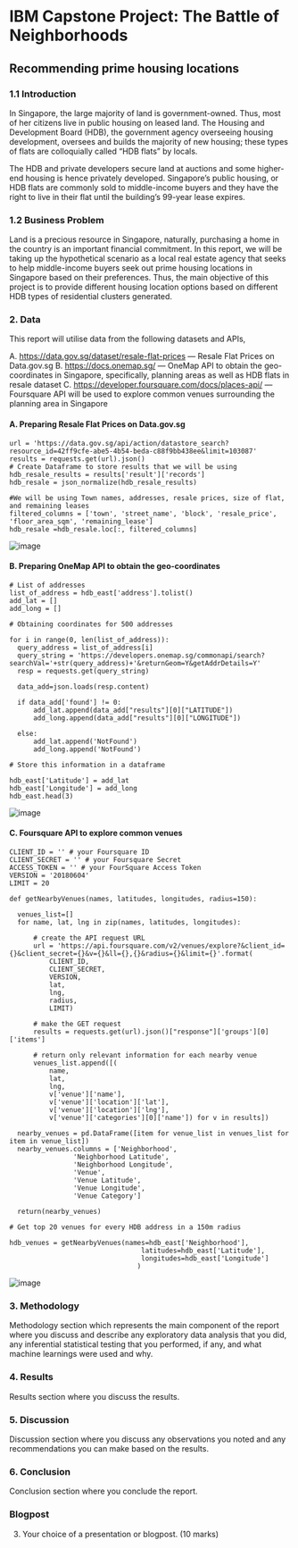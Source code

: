 # IBM Capstone Project: The Battle of Neighborhoods
## Recommending prime housing locations


### 1.1 Introduction

In Singapore, the large majority of land is government-owned. Thus, most of her citizens live in public housing on leased land. The Housing and Development Board (HDB), the government agency overseeing housing development, oversees and builds the majority of new housing; these types of flats are colloquially called “HDB flats” by locals.

The HDB and private developers secure land at auctions and some higher-end housing is hence privately developed. Singapore’s public housing, or HDB flats are commonly sold to middle-income buyers and they have the right to live in their flat until the building’s 99-year lease expires. 

### 1.2 Business Problem

Land is a precious resource in Singapore, naturally, purchasing a home in the country is an important financial commitment. In this report, we will be taking up the hypothetical scenario as a local real estate agency that seeks to help middle-income buyers seek out prime housing locations in Singapore based on their preferences. Thus, the main objective of this project is to provide different housing location options based on different HDB types of residential clusters generated.

### 2. Data

This report will utilise data from the following datasets and APIs,

A. https://data.gov.sg/dataset/resale-flat-prices — Resale Flat Prices on Data.gov.sg 
B. https://docs.onemap.sg/ — OneMap API to obtain the geo-coordinates in Singapore, specifically, planning areas as well as HDB flats in resale dataset
C. https://developer.foursquare.com/docs/places-api/ — Foursquare API will be used to explore common venues surrounding the planning area in Singapore

  #### A. Preparing Resale Flat Prices on Data.gov.sg
  ```
  url = 'https://data.gov.sg/api/action/datastore_search?resource_id=42ff9cfe-abe5-4b54-beda-c88f9bb438ee&limit=103087'
  results = requests.get(url).json()
  # Create Dataframe to store results that we will be using
  hdb_resale_results = results['result']['records']
  hdb_resale = json_normalize(hdb_resale_results)

  #We will be using Town names, addresses, resale prices, size of flat, and remaining leases
  filtered_columns = ['town', 'street_name', 'block', 'resale_price', 'floor_area_sqm', 'remaining_lease']
  hdb_resale =hdb_resale.loc[:, filtered_columns]
  ```
  ![image](https://user-images.githubusercontent.com/49154571/126875913-c80b8b7d-5f5c-4034-ae49-dccd6356a3f3.png)
  
  #### B. Preparing OneMap API to obtain the geo-coordinates
  ```
  # List of addresses
  list_of_address = hdb_east['address'].tolist()
  add_lat = []
  add_long = []
  
  # Obtaining coordinates for 500 addresses

  for i in range(0, len(list_of_address)):
    query_address = list_of_address[i]
    query_string = 'https://developers.onemap.sg/commonapi/search?searchVal='+str(query_address)+'&returnGeom=Y&getAddrDetails=Y'
    resp = requests.get(query_string)

    data_add=json.loads(resp.content)

    if data_add['found'] != 0:
        add_lat.append(data_add["results"][0]["LATITUDE"])
        add_long.append(data_add["results"][0]["LONGITUDE"])

    else:
        add_lat.append('NotFound')
        add_long.append('NotFound')

  # Store this information in a dataframe

  hdb_east['Latitude'] = add_lat
  hdb_east['Longitude'] = add_long
  hdb_east.head(3)
  ```
  ![image](https://user-images.githubusercontent.com/49154571/126875968-c56b6e2a-c926-4c94-8f48-8a64d1b81da9.png)

  #### C. Foursquare API to explore common venues
  ```
  CLIENT_ID = '' # your Foursquare ID
  CLIENT_SECRET = '' # your Foursquare Secret
  ACCESS_TOKEN = '' # your FourSquare Access Token
  VERSION = '20180604'
  LIMIT = 20
  
  def getNearbyVenues(names, latitudes, longitudes, radius=150):

    venues_list=[]
    for name, lat, lng in zip(names, latitudes, longitudes):

        # create the API request URL
        url = 'https://api.foursquare.com/v2/venues/explore?&client_id={}&client_secret={}&v={}&ll={},{}&radius={}&limit={}'.format(
            CLIENT_ID, 
            CLIENT_SECRET, 
            VERSION, 
            lat, 
            lng, 
            radius, 
            LIMIT)

        # make the GET request
        results = requests.get(url).json()["response"]['groups'][0]['items']

        # return only relevant information for each nearby venue
        venues_list.append([(
            name, 
            lat, 
            lng, 
            v['venue']['name'], 
            v['venue']['location']['lat'], 
            v['venue']['location']['lng'],  
            v['venue']['categories'][0]['name']) for v in results])

    nearby_venues = pd.DataFrame([item for venue_list in venues_list for item in venue_list])
    nearby_venues.columns = ['Neighborhood', 
                  'Neighborhood Latitude', 
                  'Neighborhood Longitude', 
                  'Venue', 
                  'Venue Latitude', 
                  'Venue Longitude', 
                  'Venue Category']

    return(nearby_venues)
  
  # Get top 20 venues for every HDB address in a 150m radius

  hdb_venues = getNearbyVenues(names=hdb_east['Neighborhood'],
                                   latitudes=hdb_east['Latitude'],
                                   longitudes=hdb_east['Longitude']
                                  )
  ```
  ![image](https://user-images.githubusercontent.com/49154571/126875997-96f1cab7-2afd-49a9-944c-b8bfde532945.png)


### 3. Methodology
Methodology section which represents the main component of the report where you discuss and describe any exploratory data analysis that you did, any inferential statistical testing that you performed, if any, and what machine learnings were used and why.

### 4. Results
Results section where you discuss the results.

### 5. Discussion
Discussion section where you discuss any observations you noted and any recommendations you can make based on the results.

### 6. Conclusion
Conclusion section where you conclude the report.


### Blogpost
3. Your choice of a presentation or blogpost. (10 marks)
